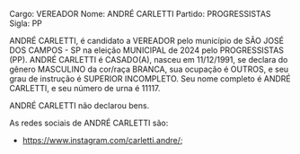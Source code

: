 Cargo: VEREADOR
Nome: ANDRÉ CARLETTI
Partido: PROGRESSISTAS
Sigla: PP

ANDRÉ CARLETTI, é candidato a VEREADOR pelo município de SÃO JOSÉ DOS CAMPOS - SP na eleição MUNICIPAL de 2024 pelo PROGRESSISTAS (PP).
ANDRÉ CARLETTI é CASADO(A), nasceu em 11/12/1991, se declara do gênero MASCULINO da cor/raça BRANCA, sua ocupação é OUTROS, e seu grau de instrução é SUPERIOR INCOMPLETO.
Seu nome completo é ANDRÉ CARLETTI, e seu número de urna é 11117.

ANDRÉ CARLETTI não declarou bens.


As redes sociais de ANDRÉ CARLETTI são:
- https://www.instagram.com/carletti.andre/;